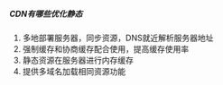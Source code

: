 ##### CDN有哪些优化静态
1. 多地部署服务器，同步资源，DNS就近解析服务器地址
2. 强制缓存和协商缓存配合使用，提高缓存使用率
3. 静态资源在服务器进行内存缓存
4. 提供多域名加载相同资源功能